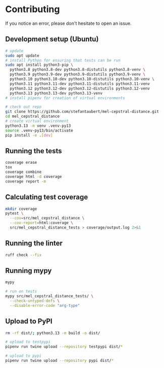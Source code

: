 # Contributing

If you notice an error, please don't hesitate to open an issue.

## Development setup (Ubuntu)

```sh
# update
sudo apt update
# install Python for ensuring that tests can be run
sudo apt install python3-pip \
  python3.8 python3.8-dev python3.8-distutils python3.8-venv \
  python3.9 python3.9-dev python3.9-distutils python3.9-venv \
  python3.10 python3.10-dev python3.10-distutils python3.10-venv \
  python3.11 python3.11-dev python3.11-distutils python3.11-venv
  python3.12 python3.12-dev python3.12-distutils python3.12-venv
  python3.13 python3.13-dev python3.13-venv
# install pipenv for creation of virtual environments

# check out repo
git clone https://github.com/stefantaubert/mel-cepstral-distance.git
cd mel_cepstral_distance
# create virtual environment
python3.13 -m venv .venv-py13
source .venv-py13/bin/activate
pip install -e .[dev]
```

## Running the tests

```sh
coverage erase
tox
coverage combine
coverage html -d coverage
coverage report -m
```

## Calculating test coverage

```sh
mkdir coverage
pytest \
  --cov=src/mel_cepstral_distance \
  --cov-report=html:coverage \
  src/mel_cepstral_distance_tests > coverage/output.log 2>&1
```

## Running the linter

```sh
ruff check --fix
```

## Running mypy

```sh
mypy

# run on tests
mypy src/mel_cepstral_distance_tests/ \
  --check-untyped-defs \
  --disable-error-code "arg-type"
```

## Upload to PyPI
```sh
rm -rf dist/; python3.13 -m build -o dist/

# upload to testpypi 
pipenv run twine upload --repository testpypi dist/*

# upload to pypi
pipenv run twine upload --repository pypi dist/*
```
